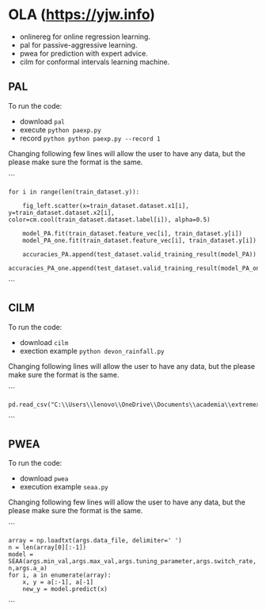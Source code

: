 # OLA (https://yjw.info)

- onlinereg for online regression learning.
- pal for passive-aggressive learning.
- pwea for prediction with expert advice.
- cilm for conformal intervals learning machine.
  
## PAL

To run the code:
- download `pal` 
- execute `python paexp.py`
- record `python python paexp.py --record 1`

Changing following few lines will allow the user to have any data, but the please make sure the format is the same.

\`\`\`

    for i in range(len(train_dataset.y)):

        fig_left.scatter(x=train_dataset.dataset.x1[i], y=train_dataset.dataset.x2[i], color=cm.cool(train_dataset.dataset.label[i]), alpha=0.5)

        model_PA.fit(train_dataset.feature_vec[i], train_dataset.y[i])
        model_PA_one.fit(train_dataset.feature_vec[i], train_dataset.y[i])

        accuracies_PA.append(test_dataset.valid_training_result(model_PA))
        accuracies_PA_one.append(test_dataset.valid_training_result(model_PA_one))
\`\`\`

## CILM

To run the code:
- download `cilm`
- exection example `python devon_rainfall.py`

Changing following lines will allow the user to have any data, but the please make sure the format is the same.

\`\`\`

    pd.read_csv("C:\\Users\\lenovo\\OneDrive\\Documents\\academia\\extremexp\\cilm\\data\\devon_rainfall.csv")
    
\`\`\`

## PWEA

To run the code:
- download `pwea`
- execution example `seaa.py`

Changing following few lines will allow the user to have any data, but the please make sure the format is the same.

\`\`\`

    array = np.loadtxt(args.data_file, delimiter=' ')
    n = len(array[0][:-1])
    model = SEAA(args.min_val,args.max_val,args.tuning_parameter,args.switch_rate, n,args.a_a)
    for i, a in enumerate(array):
        x, y = a[:-1], a[-1]
        new_y = model.predict(x)
        
\`\`\`
